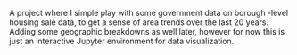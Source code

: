 A project where I simple play with some government data on borough -level housing sale data, to get a sense of area trends over the last 20 years. Adding some geographic breakdowns as well later, however for now this is just an interactive Jupyter environment for data visualization.
